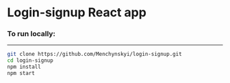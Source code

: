 # Login-signup React app

### To run locally:
***
```bash
git clone https://github.com/Menchynskyi/login-signup.git
cd login-signup
npm install
npm start
```
